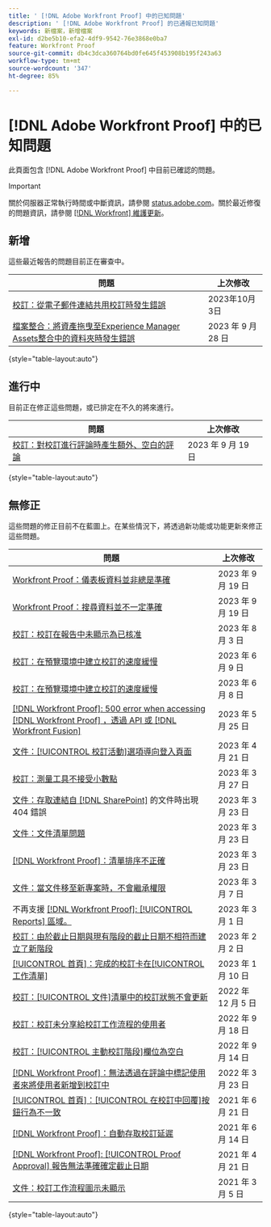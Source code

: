```yaml
---
title: ' [!DNL Adobe Workfront Proof] 中的已知問題'
description: ' [!DNL Adobe Workfront Proof] 的已通報已知問題'
keywords: 新檔案，新增檔案
exl-id: d2be5b10-efa2-4df9-9542-76e3868e0ba7
feature: Workfront Proof
source-git-commit: db4c3dca360764bd0fe645f453908b195f243a63
workflow-type: tm+mt
source-wordcount: '347'
ht-degree: 85%

---
```


# [!DNL Adobe Workfront Proof] 中的已知問題

此頁面包含 [!DNL Adobe Workfront Proof] 中目前已確認的問題。

>[!IMPORTANT]
>
>關於伺服器正常執行時間或中斷資訊，請參閱 [status.adobe.com](https://status.adobe.com)。關於最近修復的問題資訊，請參閱 [[!DNL Workfront] 維護更新](../maintenance/current-updates.md)。

## 新增

這些最近報告的問題目前正在審查中。

| **問題** | **上次修改** |
| -----------------------------------------------------------------| ----------------- |
| [校訂：從電子郵件連結共用校訂時發生錯誤](known-issues-workfront/wf-proofs-error-when-sharing-proof-from-email.md) | 2023年10月3日 |
| [檔案整合：將資產拖曳至Experience Manager Assets整合中的資料夾時發生錯誤](known-issues-workfront/wf-doc-integrations-drag-and-drop-error.md) | 2023 年 9 月 28 日 |

{style="table-layout:auto"}

## 進行中

目前正在修正這些問題，或已排定在不久的將來進行。

| **問題** | **上次修改** |
| -----------------------------------------------------------------| ----------------- |
| [校訂：對校訂進行評論時產生額外、空白的評論](known-issues-workfront/wf-proofs-extra-blank-comment.md) | 2023 年 9 月 19 日 |

{style="table-layout:auto"}

## 無修正

這些問題的修正目前不在藍圖上。在某些情況下，將透過新功能或功能更新來修正這些問題。

| **問題** | **上次修改** |
| -----------------------------------------------------------------| ----------------- |
| [Workfront Proof：儀表板資料並非總是準確](known-issues-workfront-proof/proof-dashboard-data-may-not-be-accurate.md) | 2023 年 9 月 19 日 |
| [Workfront Proof：搜尋資料並不一定準確](known-issues-workfront-proof/proof-search-data-not-may-not-be-accurate.md) | 2023 年 9 月 19 日 |
| [校訂：校訂在報告中未顯示為已核准](known-issues-workfront/wf-proofs-not-showing-approved-in-report.md) | 2023 年 8 月 3 日 |
| [校訂：在預覽環境中建立校訂的速度緩慢](known-issues-workfront-proof/proof-dependency-rules-multichoice.md) | 2023 年 6 月 9 日 |
| [校訂：在預覽環境中建立校訂的速度緩慢](known-issues-workfront/wf-proofs-in-preview-created-slowly.md) | 2023 年 6 月 8 日 |
| [[!DNL Workfront Proof]: 500 error when accessing [!DNL Workfront Proof] ，透過 API 或  [!DNL Workfront Fusion]](known-issues-workfront-proof/proof-500-error-getallproofs.md) | 2023 年 5 月 25 日 |
| [文件：[!UICONTROL 校訂活動]選項導向登入頁面](known-issues-workfront/wf-documents-taken-to-login-screen.md) | 2023 年 4 月 21 日 |
| [校訂：測量工具不接受小數點](known-issues-workfront/wf-proofs-measure-not-not-accepting-decimals.md) | 2023 年 3 月 27 日 |
| [文件：存取連結自  [!DNL SharePoint]](known-issues-workfront/wf-documents-404-when-accessing-document-in-sharepoint.md) 的文件時出現 404 錯誤 | 2023 年 3 月 23 日 |
| [文件：文件清單問題](known-issues-workfront/wf-documents-list-missing-elements.md) | 2023 年 3 月 23 日 |
| [[!DNL Workfront Proof]：清單排序不正確](known-issues-workfront-proof/proof-lists-not-sorted-correctly.md) | 2023 年 3 月 23 日 |
| [文件：當文件移至新專案時，不會繼承權限](known-issues-workfront/wf-documents-permissions-not-interited-when-moved.md) | 2023 年 3 月 7 日 |
| 不再支援 [[!DNL Workfront Proof]: [!UICONTROL Reports] 區域。](known-issues-workfront-proof/proof-reports-analytics-not-working.md) | 2023 年 3 月 1 日 |
| [校訂：由於截止日期與現有階段的截止日期不相符而建立了新階段](known-issues-workfront-proof/proof-new-stage-created.md) | 2023 年 2 月 2 日 |
| [[!UICONTROL 首頁]：完成的校訂卡在[!UICONTROL 工作清單]](known-issues-workfront-proof/completed-proofs-stuck-in-the-work-list.md) | 2023 年 1 月 10 日 |
| [校訂：[!UICONTROL 文件]清單中的校訂狀態不會更新](known-issues-workfront/wf-documents-status-not-updating-in-document-list.md) | 2022 年 12 月 5 日 |
| [校訂：校訂未分享給校訂工作流程的使用者](known-issues-workfront-proof/proof-user-in-stage-does-not-get-access.md) | 2022 年 9 月 18 日 |
| [校訂：[!UICONTROL 主動校訂階段]欄位為空白](known-issues-workfront/wf-documents-stages-do-not-populate-on-proof.md) | 2022 年 9 月 14 日 |
| [[!DNL Workfront Proof]：無法透過在評論中標記使用者來將使用者新增到校訂中](known-issues-workfront-proof/cannot-add-user-to-proof.md) | 2022 年 3 月 23 日 |
| [[!UICONTROL 首頁]：[!UICONTROL 在校訂中回覆]按鈕行為不一致](known-issues-workfront-proof/reply-in-proof-button-behavior-is-inconsistent.md) | 2021 年 6 月 21 日 |
| [[!DNL Workfront Proof]：自動存取校訂延遲](known-issues-workfront-proof/automatic-access-to-proofs-are-delayed.md) | 2021 年 6 月 14 日 |
| [[!DNL Workfront Proof]: [!UICONTROL Proof Approval] 報告無法準確確定截止日期](known-issues-workfront-proof/proof-approval-report-cant-accurately-determine-deadlines.md) | 2021 年 4 月 21 日 |
| [文件：校訂工作流程圖示未顯示](known-issues-workfront-proof/proof-workflow-icon-is-not-displaying.md) | 2021 年 3 月 5 日 |

{style="table-layout:auto"}


